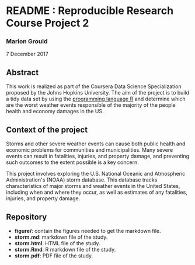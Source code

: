 # README : Reproducible Research Course Project 2

### Marion Grould
7 December 2017

## Abstract
This work is realized as part of the Coursera Data Science Specialization proposed by the Johns Hopkins University. The aim of the project is to build a tidy data set by using the [programming language R](https://www.rstudio.com/) and determine which are the worst weather events responsible of the majority of the people health and economy damages in the US.

## Context of the project
Storms and other severe weather events can cause both public health and economic problems for communities and municipalities. Many severe events can result in fatalities, injuries, and property damage, and preventing such outcomes to the extent possible is a key concern.

This project involves exploring the U.S. National Oceanic and Atmospheric Administration's (NOAA) storm database. This database tracks characteristics of major storms and weather events in the United States, including when and where they occur, as well as estimates of any fatalities, injuries, and property damage.

## Repository
* **figure/**: contain the figures needed to get the markdown file.
* **storm.md**: markdown file of the study.
* **storm.html**: HTML file of the study.
* **storm.Rmd**: R markdown file of the study.
* **storm.pdf**: PDF file of the study.

